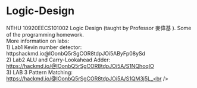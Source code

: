 # Logic-Design
NTHU 10920EECS101002 Logic Design (taught by Professor 麥偉基 ). Some of the programming homework.<br />
More information on labs:<br />
      1) Lab1 Kevin number detector: httpshackmd.io@IOonbQ5rSgCOR8tdpJOi5AByFp08ySd<br />
      2) Lab2 ALU and Carry-Lookahead Adder: https://hackmd.io/@IOonbQ5rSgCOR8tdpJOi5A/S1NQhoqIO<br />
      3) LAB 3 Pattern Matching: https://hackmd.io/@IOonbQ5rSgCOR8tdpJOi5A/S1QM3j5L_<br />
